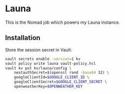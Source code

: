 # Launa

This is the Nomad job which powers my Launa instance.

## Installation

Store the session secret in Vault:

```bash
vault secrets enable -version=1 kv
vault policy write launa vault-policy.hcl
vault kv put kv/launa/config \
    nextauthSecret=$(openssl rand -base64 32) \
    googleClientId=$GOOGLE_CLIENT_ID \
    googleClientSecret=$GOOGLE_CLIENT_SECRET \
    openweatherKey=$OPENWEATHER_KEY
```
